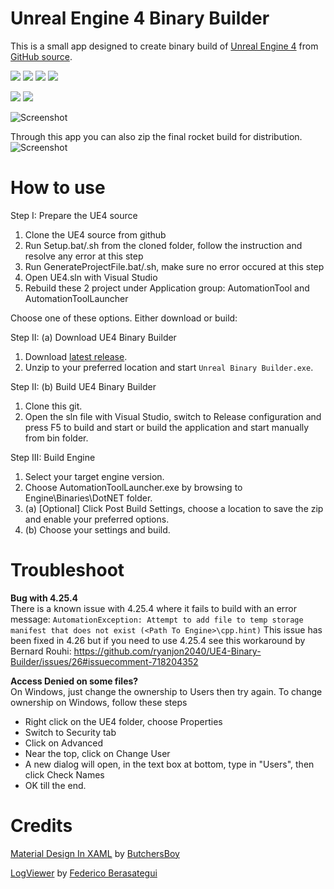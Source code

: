 Unreal Engine 4 Binary Builder
======================

This is a small app designed to create binary build of [Unreal Engine 4](https://www.unrealengine.com/) from [GitHub source](https://github.com/EpicGames/UnrealEngine).

![](https://img.shields.io/twitter/follow/ryanjon2040.svg?style=popout)	![](https://img.shields.io/github/last-commit/ryanjon2040/UE4-Binary-Builder.svg?style=popout) ![](https://img.shields.io/github/license/ryanjon2040/UE4-Binary-Builder.svg?style=popout) ![](https://img.shields.io/github/downloads/ryanjon2040/UE4-Binary-Builder/total.svg?style=popout) 

![](https://img.shields.io/github/languages/code-size/ryanjon2040/UE4-Binary-Builder.svg?style=flat) ![](https://img.shields.io/github/repo-size/ryanjon2040/UE4-Binary-Builder.svg?style=flat)

![Screenshot](https://i.imgur.com/z9u42gI.png)

Through this app you can also zip the final rocket build for distribution.
![Screenshot](https://i.imgur.com/oOKw8uy.png)

# How to use

Step I: Prepare the UE4 source
1. Clone the UE4 source from github
2. Run Setup.bat/.sh from the cloned folder, follow the instruction and resolve any error at this step
3. Run GenerateProjectFile.bat/.sh, make sure no error occured at this step
4. Open UE4.sln with Visual Studio
5. Rebuild these 2 project under Application group: AutomationTool and AutomationToolLauncher

Choose one of these options. Either download or build:

Step II: (a) Download UE4 Binary Builder
1. Download [latest release](https://github.com/ryanjon2040/UE4-Binary-Builder/releases/latest).
2. Unzip to your preferred location and start `Unreal Binary Builder.exe`.

Step II: (b) Build UE4 Binary Builder
1. Clone this git.
2. Open the sln file with Visual Studio, switch to Release configuration and press F5 to build and start or build the application and start manually from bin folder.

Step III: Build Engine
1. Select your target engine version.
2. Choose AutomationToolLauncher.exe by browsing to Engine\Binaries\DotNET folder.
3. (a) [Optional] Click Post Build Settings, choose a location to save the zip and enable your preferred options.
3. (b) Choose your settings and build.

# Troubleshoot

**Bug with 4.25.4**</br>
There is a known issue with 4.25.4 where it fails to build with an error message: `AutomationException: Attempt to add file to temp storage manifest that does not exist (<Path To Engine>\cpp.hint)` This issue has been fixed in 4.26 but if you need to use 4.25.4 see this workaround by Bernard Rouhi: https://github.com/ryanjon2040/UE4-Binary-Builder/issues/26#issuecomment-718204352

**Access Denied on some files?**</br>
On Windows, just change the ownership to Users then try again. To change ownership on Windows, follow these steps
 - Right click on the UE4 folder, choose Properties
 - Switch to Security tab
 - Click on Advanced
 - Near the top, click on Change User
 - A new dialog will open, in the text box at bottom, type in "Users", then click Check Names
 - OK till the end.

   

# Credits

[Material Design In XAML](https://github.com/MaterialDesignInXAML/MaterialDesignInXamlToolkit) by [ButchersBoy](https://github.com/ButchersBoy)

[LogViewer](https://stackoverflow.com/a/16745054) by [Federico Berasategui](https://stackoverflow.com/users/643085/federico-berasategui)
